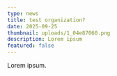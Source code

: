 ```yaml
---
type: news
title: test organization?
date: 2025-09-25
thumbnail: uploads/1_04e87060.png
description: Lorem ipsum
featured: false
---
```


Lorem ipsum.